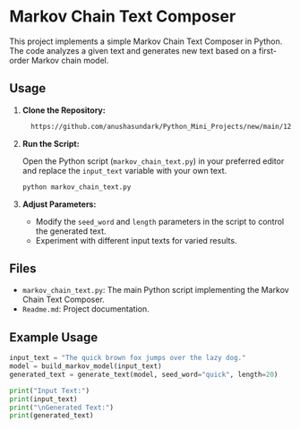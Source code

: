 # Markov Chain Text Composer 

This project implements a simple Markov Chain Text Composer in Python. The code analyzes a given text and generates new text based on a first-order Markov chain model.

## Usage

1. **Clone the Repository:**

    ```bash
      https://github.com/anushasundark/Python_Mini_Projects/new/main/12.%20Markov%20Chain%20Text%20Composer
    
    ```

2. **Run the Script:**

    Open the Python script (`markov_chain_text.py`) in your preferred editor and replace the `input_text` variable with your own text.

    ```bash
    python markov_chain_text.py
    ```

3. **Adjust Parameters:**

    - Modify the `seed_word` and `length` parameters in the script to control the generated text.
    - Experiment with different input texts for varied results.

## Files

- `markov_chain_text.py`: The main Python script implementing the Markov Chain Text Composer.
- `Readme.md`: Project documentation.

## Example Usage

```python
input_text = "The quick brown fox jumps over the lazy dog."
model = build_markov_model(input_text)
generated_text = generate_text(model, seed_word="quick", length=20)

print("Input Text:")
print(input_text)
print("\nGenerated Text:")
print(generated_text)
